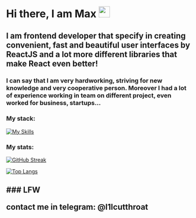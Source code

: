 <h1>
  Hi there, I am Max
  <img src="https://media.giphy.com/media/hvRJCLFzcasrR4ia7z/giphy.gif" width="30px"/>
</h1>

<h2>
I am frontend developer that specify in creating convenient, fast and beautiful user interfaces by ReactJS and a lot more different libraries that make React even better!
</h2>

### I can say that I am very hardworking, striving for new knowledge and very cooperative person. Moreover I had a lot of experience working in team on different project, even worked for business, startups...

### My stack:
[![My Skills](https://skillicons.dev/icons?i=html,css,sass,js,ts,react,materialui,redux,postgres,express,nodejs,vite,fastapi,threejs,figma)](https://skillicons.dev)

### My stats:
[![GitHub Streak](http://github-readme-streak-stats.herokuapp.com?user=unhaten&theme=dark&background=000000)](https://git.io/streak-stats)

[![Top Langs](https://github-readme-stats.vercel.app/api/top-langs/?username=unhaten&layout=compact&theme=vision-friendly-dark)](https://github.com/anuraghazra/github-readme-stats)

<h2>
### LFW
  
contact me in telegram: @l1lcutthroat
</h2>



<!--
**unhaten/unhaten** is a ✨ _special_ ✨ repository because its `README.md` (this file) appears on your GitHub profile.

Here are some ideas to get you started:

- 🔭 I’m currently working on ...
- 🌱 I’m currently learning ...
- 👯 I’m looking to collaborate on ...
- 🤔 I’m looking for help with ...
- 💬 Ask me about ...
- 📫 How to reach me: ...
- 😄 Pronouns: ...
- ⚡ Fun fact: ...
-->

